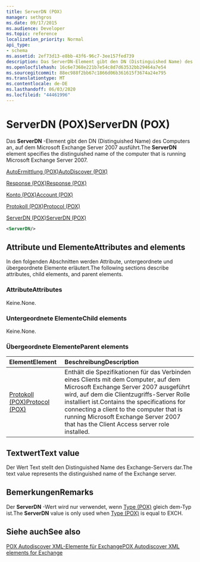 ```yaml
---
title: ServerDN (POX)
manager: sethgros
ms.date: 09/17/2015
ms.audience: Developer
ms.topic: reference
localization_priority: Normal
api_type:
- schema
ms.assetid: 2ef73d13-e8bb-43f6-96c7-3ee157fed739
description: Das ServerDN-Element gibt den DN (Distinguished Name) des Computers an, auf dem Microsoft Exchange Server 2007 ausführt.
ms.openlocfilehash: 16c6e7368e221b7e54c8d7d63532bb29464a7e54
ms.sourcegitcommit: 88ec988f2bb67c1866d06b361615f3674a24e795
ms.translationtype: MT
ms.contentlocale: de-DE
ms.lasthandoff: 06/03/2020
ms.locfileid: "44461996"
---
```

# <a name="serverdn-pox"></a><span data-ttu-id="e9f2b-103">ServerDN (POX)</span><span class="sxs-lookup"><span data-stu-id="e9f2b-103">ServerDN (POX)</span></span>

<span data-ttu-id="e9f2b-104">Das **ServerDN** -Element gibt den DN (Distinguished Name) des Computers an, auf dem Microsoft Exchange Server 2007 ausführt.</span><span class="sxs-lookup"><span data-stu-id="e9f2b-104">The **ServerDN** element specifies the distinguished name of the computer that is running Microsoft Exchange Server 2007.</span></span> 
  
[<span data-ttu-id="e9f2b-105">AutoErmittlung (POX)</span><span class="sxs-lookup"><span data-stu-id="e9f2b-105">AutoDiscover (POX)</span></span>](autodiscover-pox.md)
  
[<span data-ttu-id="e9f2b-106">Response (POX)</span><span class="sxs-lookup"><span data-stu-id="e9f2b-106">Response (POX)</span></span>](response-pox.md)
  
[<span data-ttu-id="e9f2b-107">Konto (POX)</span><span class="sxs-lookup"><span data-stu-id="e9f2b-107">Account (POX)</span></span>](account-pox.md)
  
[<span data-ttu-id="e9f2b-108">Protokoll (POX)</span><span class="sxs-lookup"><span data-stu-id="e9f2b-108">Protocol (POX)</span></span>](protocol-pox.md)
  
[<span data-ttu-id="e9f2b-109">ServerDN (POX)</span><span class="sxs-lookup"><span data-stu-id="e9f2b-109">ServerDN (POX)</span></span>](serverdn-pox.md)
  
```xml
<ServerDN/>
```

## <a name="attributes-and-elements"></a><span data-ttu-id="e9f2b-110">Attribute und Elemente</span><span class="sxs-lookup"><span data-stu-id="e9f2b-110">Attributes and elements</span></span>

<span data-ttu-id="e9f2b-111">In den folgenden Abschnitten werden Attribute, untergeordnete und übergeordnete Elemente erläutert.</span><span class="sxs-lookup"><span data-stu-id="e9f2b-111">The following sections describe attributes, child elements, and parent elements.</span></span>
  
### <a name="attributes"></a><span data-ttu-id="e9f2b-112">Attribute</span><span class="sxs-lookup"><span data-stu-id="e9f2b-112">Attributes</span></span>

<span data-ttu-id="e9f2b-113">Keine.</span><span class="sxs-lookup"><span data-stu-id="e9f2b-113">None.</span></span>
  
### <a name="child-elements"></a><span data-ttu-id="e9f2b-114">Untergeordnete Elemente</span><span class="sxs-lookup"><span data-stu-id="e9f2b-114">Child elements</span></span>

<span data-ttu-id="e9f2b-115">Keine.</span><span class="sxs-lookup"><span data-stu-id="e9f2b-115">None.</span></span>
  
### <a name="parent-elements"></a><span data-ttu-id="e9f2b-116">Übergeordnete Elemente</span><span class="sxs-lookup"><span data-stu-id="e9f2b-116">Parent elements</span></span>

|<span data-ttu-id="e9f2b-117">**Element**</span><span class="sxs-lookup"><span data-stu-id="e9f2b-117">**Element**</span></span>|<span data-ttu-id="e9f2b-118">**Beschreibung**</span><span class="sxs-lookup"><span data-stu-id="e9f2b-118">**Description**</span></span>|
|:-----|:-----|
|[<span data-ttu-id="e9f2b-119">Protokoll (POX)</span><span class="sxs-lookup"><span data-stu-id="e9f2b-119">Protocol (POX)</span></span>](protocol-pox.md) <br/> |<span data-ttu-id="e9f2b-120">Enthält die Spezifikationen für das Verbinden eines Clients mit dem Computer, auf dem Microsoft Exchange Server 2007 ausgeführt wird, auf dem die Clientzugriffs-Server Rolle installiert ist.</span><span class="sxs-lookup"><span data-stu-id="e9f2b-120">Contains the specifications for connecting a client to the computer that is running Microsoft Exchange Server 2007 that has the Client Access server role installed.</span></span>  <br/> |
   
## <a name="text-value"></a><span data-ttu-id="e9f2b-121">Textwert</span><span class="sxs-lookup"><span data-stu-id="e9f2b-121">Text value</span></span>

<span data-ttu-id="e9f2b-122">Der Wert Text stellt den Distinguished Name des Exchange-Servers dar.</span><span class="sxs-lookup"><span data-stu-id="e9f2b-122">The text value represents the distinguished name of the Exchange server.</span></span>
  
## <a name="remarks"></a><span data-ttu-id="e9f2b-123">Bemerkungen</span><span class="sxs-lookup"><span data-stu-id="e9f2b-123">Remarks</span></span>

<span data-ttu-id="e9f2b-124">Der **ServerDN** -Wert wird nur verwendet, wenn [Type (POX)](type-pox.md) gleich dem-Typ ist.</span><span class="sxs-lookup"><span data-stu-id="e9f2b-124">The **ServerDN** value is only used when [Type (POX)](type-pox.md) is equal to EXCH.</span></span> 
  
## <a name="see-also"></a><span data-ttu-id="e9f2b-125">Siehe auch</span><span class="sxs-lookup"><span data-stu-id="e9f2b-125">See also</span></span>



[<span data-ttu-id="e9f2b-126">POX Autodiscover XML-Elemente für Exchange</span><span class="sxs-lookup"><span data-stu-id="e9f2b-126">POX Autodiscover XML elements for Exchange</span></span>](pox-autodiscover-xml-elements-for-exchange.md)

